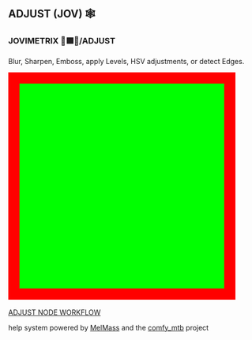 
<h2>ADJUST (JOV) 🕸️</h2>
<h3>JOVIMETRIX 🔺🟩🔵/ADJUST</h3>
<p>Blur, Sharpen, Emboss, apply Levels, HSV adjustments, or detect Edges.</p>

![](https://raw.githubusercontent.com/Amorano/Jovimetrix-examples/master/node/ADJUST/ADJUST.gif)

[ADJUST NODE WORKFLOW](https://raw.githubusercontent.com/Amorano/Jovimetrix-examples/master/node/ADJUST/ADJUST.json)

help system powered by [MelMass](https://github.com/melMass) and the [comfy_mtb](https://github.com/melMass/comfy_mtb) project
